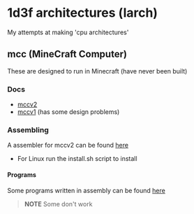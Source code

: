 # 1d3f architectures (larch)
My attempts at making 'cpu architectures'

## mcc (MineCraft Computer)
These are designed to run in Minecraft (have never been built)

### Docs
* [mccv2](docs/v2.md)
* [mccv1](docs/v1.md) (has some design problems)

### Assembling
A assembler for mccv2 can be found [here](tools/mccasm)
* For Linux run the install.sh script to install

#### Programs
Some programs written in assembly can be found [here](programs/)
> **NOTE**
> Some don't work

